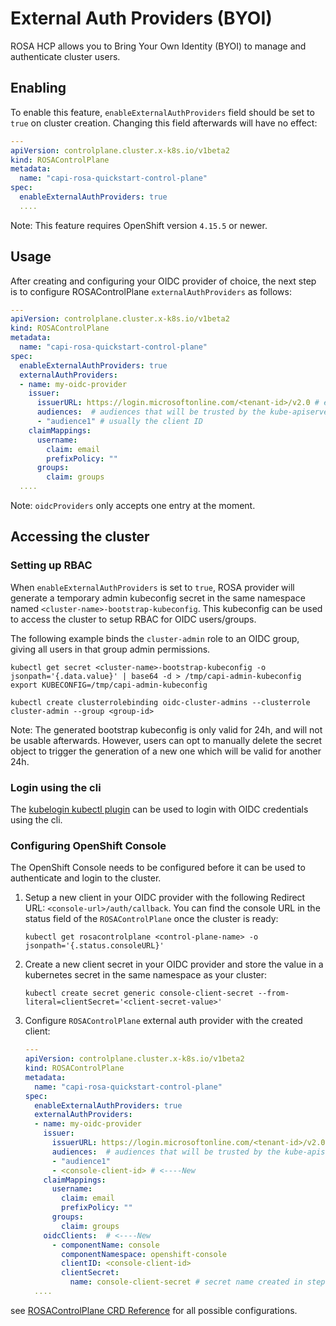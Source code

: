 # External Auth Providers (BYOI)

ROSA HCP allows you to Bring Your Own Identity (BYOI) to manage and authenticate cluster users.

## Enabling

To enable this feature, `enableExternalAuthProviders` field should be set to `true` on cluster creation. Changing this field afterwards will have no effect:
```yaml
---
apiVersion: controlplane.cluster.x-k8s.io/v1beta2
kind: ROSAControlPlane
metadata:
  name: "capi-rosa-quickstart-control-plane"
spec:
  enableExternalAuthProviders: true
  ....
```

Note: This feature requires OpenShift version `4.15.5` or newer.

## Usage

After creating and configuring your OIDC provider of choice, the next step is to configure ROSAControlPlane `externalAuthProviders` as follows:
```yaml
---
apiVersion: controlplane.cluster.x-k8s.io/v1beta2
kind: ROSAControlPlane
metadata:
  name: "capi-rosa-quickstart-control-plane"
spec:
  enableExternalAuthProviders: true
  externalAuthProviders:
  - name: my-oidc-provider
    issuer:
      issuerURL: https://login.microsoftonline.com/<tenant-id>/v2.0 # e.g. if using Microsoft Entra ID
      audiences:  # audiences that will be trusted by the kube-apiserver
      - "audience1" # usually the client ID
    claimMappings:
      username:
        claim: email
        prefixPolicy: ""
      groups:
        claim: groups
  ....
```

Note: `oidcProviders` only accepts one entry at the moment.

## Accessing the cluster

### Setting up RBAC

When `enableExternalAuthProviders` is set to `true`, ROSA provider will generate a temporary admin kubeconfig secret in the same namespace named `<cluster-name>-bootstrap-kubeconfig`. This kubeconfig can be used to access the cluster to setup RBAC for OIDC users/groups.

The following example binds the `cluster-admin` role to an OIDC group, giving all users in that group admin permissions.
```shell
kubectl get secret <cluster-name>-bootstrap-kubeconfig -o jsonpath='{.data.value}' | base64 -d > /tmp/capi-admin-kubeconfig
export KUBECONFIG=/tmp/capi-admin-kubeconfig

kubectl create clusterrolebinding oidc-cluster-admins --clusterrole cluster-admin --group <group-id>
```

Note: The generated bootstrap kubeconfig is only valid for 24h, and will not be usable afterwards. However, users can opt to manually delete the secret object to trigger the generation of a new one which will be valid for another 24h.

### Login using the cli

The [kubelogin kubectl plugin](https://github.com/int128/kubelogin/tree/master) can be used to login with OIDC credentials using the cli. 

### Configuring OpenShift Console

The OpenShift Console needs to be configured before it can be used to authenticate and login to the cluster. 
1. Setup a new client in your OIDC provider with the following Redirect URL: `<console-url>/auth/callback`. You can find the console URL in the status field of the `ROSAControlPlane` once the cluster is ready:
    ```shell
    kubectl get rosacontrolplane <control-plane-name> -o jsonpath='{.status.consoleURL}'
    ```

2. Create a new client secret in your OIDC provider and store the value in a kubernetes secret in the same namespace as your cluster:
    ```shell
    kubectl create secret generic console-client-secret --from-literal=clientSecret='<client-secret-value>' 
    ```

3. Configure `ROSAControlPlane` external auth provider with the created client:
    ```yaml
    ---
    apiVersion: controlplane.cluster.x-k8s.io/v1beta2
    kind: ROSAControlPlane
    metadata:
      name: "capi-rosa-quickstart-control-plane"
    spec:
      enableExternalAuthProviders: true
      externalAuthProviders:
      - name: my-oidc-provider
        issuer:
          issuerURL: https://login.microsoftonline.com/<tenant-id>/v2.0 # e.g. if using Microsoft Entra ID
          audiences:  # audiences that will be trusted by the kube-apiserver
          - "audience1"
          - <console-client-id> # <----New
        claimMappings:
          username:
            claim: email
            prefixPolicy: ""
          groups:
            claim: groups
        oidcClients:  # <----New
          - componentName: console
            componentNamespace: openshift-console
            clientID: <console-client-id>
            clientSecret:
              name: console-client-secret # secret name created in step 2
      ....
    ```

see [ROSAControlPlane CRD Reference](https://cluster-api-aws.sigs.k8s.io/crd/#controlplane.cluster.x-k8s.io/v1beta2.ExternalAuthProvider) for all possible configurations.
